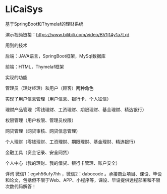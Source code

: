 # LiCaiSys
基于SpringBoot和Thymelaf的理财系统

演示视频链接：https://www.bilibili.com/video/BV1j14y1a7Lq/

用到的技术

后端：JAVA语言，SpringBoot框架，MySql数据库

前端：HTML，Thymelaf框架

实现的功能

管理员（理财经理）和用户（顾客）两种角色

实现了用户信息管理（用户信息、银行卡、个人征信）

理财产品管理（零钱理财、工资理财、期限理财、基金理财、精选银行）

权限管理（用户权限、管理员权限）

网贷管理（网贷审核、网贷信息管理）

个人理财（零钱理财、工资理财、期限理财、基金理财、精选银行）

金融工具（资金记录、安全网贷）

个人中心（我的理财、我的借贷、银行卡管理、账户安全）

详询 微信1：egvh56ufy7hh ，微信2：dabocode 。承接商业项目、课设、毕设和论文，包括但不限于Web、APP、小程序等，课设、毕设提供远程部署和不限次数代码解答！
